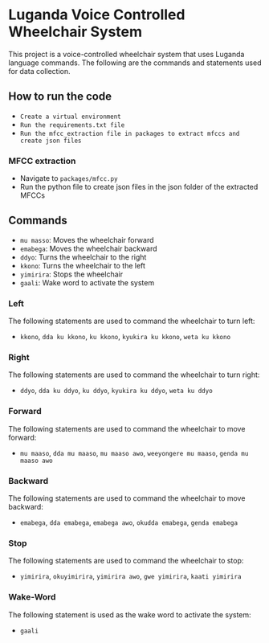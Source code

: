 # Luganda Voice Controlled Wheelchair System

This project is a voice-controlled wheelchair system that uses Luganda language commands. The following are the commands and statements used for data collection.

## How to run the code

- `Create a virtual environment`
- `Run the requirements.txt file`
- `Run the mfcc_extraction file in packages to extract mfccs and create json files`

### MFCC extraction

- Navigate to `packages/mfcc.py`
- Run the python file to create json files in the json folder of the extracted MFCCs

## Commands

- `mu masso`: Moves the wheelchair forward
- `emabega`: Moves the wheelchair backward
- `ddyo`: Turns the wheelchair to the right
- `kkono`: Turns the wheelchair to the left
- `yimirira`: Stops the wheelchair
- `gaali`: Wake word to activate the system

### Left

The following statements are used to command the wheelchair to turn left:

- `kkono`, `dda ku kkono`, `ku kkono`, `kyukira ku kkono`, `weta ku kkono`

### Right

The following statements are used to command the wheelchair to turn right:

- `ddyo`, `dda ku ddyo`, `ku ddyo`, `kyukira ku ddyo`, `weta ku ddyo`

### Forward

The following statements are used to command the wheelchair to move forward:

- `mu maaso`, `dda mu maaso`, `mu maaso awo`, `weeyongere mu maaso`, `genda mu maaso awo`

### Backward

The following statements are used to command the wheelchair to move backward:

- `emabega`, `dda emabega`, `emabega awo`, `okudda emabega`, `genda emabega`

### Stop

The following statements are used to command the wheelchair to stop:

- `yimirira`, `okuyimirira`, `yimirira awo`, `gwe yimirira`, `kaati yimirira`

### Wake-Word

The following statement is used as the wake word to activate the system:

- `gaali`
